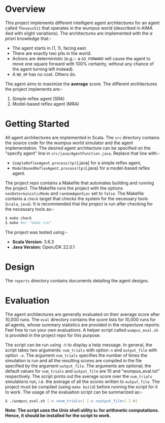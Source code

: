 # Overview

This project implements different intelligent agent architectures for an agent called `Theseus511` that operates in the wumpus world (described in AIMA 4ed with slight variations). The architectures are implemented with the *a priori* knowledge that:-

+ The agent starts in (1, 1), facing east.
+ There are exactly two pits in the world.
+ Actions are deterministic (e.g.:- a `GO_FORWARD` will cause the agent to move one square forward with 100% certainty, without any chance of the agent turning left instead).
+ A `NO_OP` has no cost. Others do.

The agent aims to maximize the **average** score. The different architectures the project implements are:-

1. Simple reflex agent (SRA)
2. Model-based reflex agent (MRA) 

# Getting Started

All agent architectures are implemented in Scala. The `src` directory contains the source code for the wumpus world simulator and the agent implementation. The desired agent architecture can be specified on the "specify agent" line in `src/java/AgentFunction.java`. Replace that line with:-

+ `SimpleReflexAgent.process(tp)`{.java} for a simple reflex agent,
+ `ModelBasedReflexAgent.process(tp)`{.java} for a model-based reflex agent.

The project repo contains a Makefile that automates building and running the project. The Makefile runs the project with the options `nonDeterministicMode` and `randomAgentLoc` set to `false`. The Makefile contains a `check` target that checks the system for the necessary tools (`scala`, `java`). It is recommended that the project is run after checking for the necessary tools as:-

```zsh
$ make check
$ make #or "make run"
```

The project was tested using:-

+ **Scala Version:** 3.6.3
+ **Java Version:** OpenJDK 22.0.1

# Design

The `reports` directory contains documents detailing the agent designs.

# Evaluation

The agent architectures are generally evaluated on their average score after 10,000 runs. The `eval` directory contains the score lists for 10,000 runs for all agents, whose summary statistics are provided in the respectuve reports. Feel free to run your own evaluations. A helper script called `wumpus_eval.sh` is provided in the project repo for this purpose.

The script can be run using `-h` to display a help message. In general, the script takes two arguments: `num_trials` with option`-n` and `output_file` with option `-o`. The argument `num_trials` specifies the number of times the simulation is run and all the resulting scores are compiled in the file specified by the argument `output_file`. The arguments are optional; the default values for `num_trials` and `output_file` are 10 and “wumpus_eval.txt” respectively. The script prints out the average score over the `num_trials` simulations run, i.e. the average of all the scores written to `output_file`. The project must be compiled (using `make build`) before running the script for it to work. The usage of the evaluation script can be summarized as:-

```zsh
$ ./wumpus_eval.sh [-n <num_trials>] [-o <output_file>] [-h]
```

**Note: The script uses the Unix shell utility `bc` for arithmetic computations. Hence, it should be installed for the script to work.**
